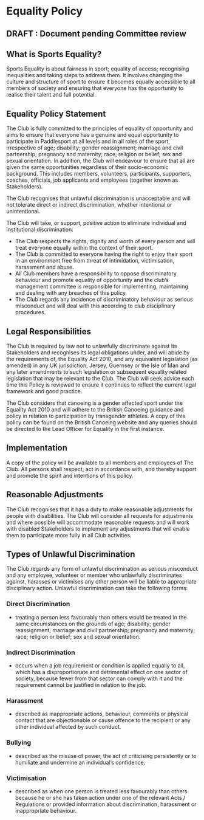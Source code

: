 
# Equality Policy #

## DRAFT : Document pending Committee review ##

## What is Sports Equality? ##									   
Sports Equality is about fairness in sport; equality of access; recognising inequalities and taking steps to address them. It involves changing the culture and structure of sport to ensure it becomes equally accessible to all members of society and ensuring that everyone has the opportunity to realise their talent and full potential. 


## Equality Policy Statement ##
The Club is fully committed to the principles of equality of opportunity and aims to ensure that everyone has a genuine and equal opportunity to participate in Paddlesport at all levels and in all roles of the sport, irrespective of age; disability; gender reassignment; marriage and civil partnership; pregnancy and maternity; race; religion or belief; sex and sexual orientation. In addition, the Club will endeavour to ensure that all are given the same opportunities regardless of their socio-economic background. This includes members, volunteers, participants, supporters, coaches, officials, job applicants and employees (together known as Stakeholders). 

The Club recognises that unlawful discrimination is unacceptable and will not tolerate direct or indirect discrimination, whether intentional or unintentional.

The Club will take, or support, positive action to eliminate individual and institutional discrimination:

 * The Club respects the rights, dignity and worth of every person and will treat everyone equally within the context of their sport. 
 * The Club is committed to everyone having the right to enjoy their sport in an environment free from threat of intimidation, victimisation, harassment and abuse.
 * All Club members have a responsibility to oppose discriminatory behaviour and promote equality of opportunity and the club’s management committee is responsible for implementing, maintaining and dealing with any breaches of this policy.
 * The Club regards any incidence of discriminatory behaviour as serious misconduct and will deal with this according to club disciplinary procedures. 


## Legal Responsibilities ##
The Club is required by law not to unlawfully discriminate against its Stakeholders and recognises its legal obligations under, and will abide by the requirements of, the Equality Act 2010, and any equivalent legislation (as amended) in any UK jurisdiction, Jersey, Guernsey or the Isle of Man and any later amendments to such legislation or subsequent equality related legislation that may be relevant to the Club. The Club will seek advice each time this Policy is reviewed to ensure it continues to reflect the current legal framework and good practice.

The Club considers that canoeing is a gender affected sport under the Equality Act 2010 and will adhere to the British Canoeing guidance and policy in relation to participation by transgender athletes. A copy of this policy can be found on the British Canoeing website and any queries should be directed to the Lead Officer for Equality in the first instance. 

## Implementation ##
A copy of the policy will be available to all members and employees of The Club. All persons shall respect, act in accordance with, and thereby support and promote the spirit and intentions of this policy. 


## Reasonable Adjustments ##
The Club recognises that it has a duty to make reasonable adjustments for people with disabilities. The Club will consider all requests for adjustments and where possible will accommodate reasonable requests and will work with disabled Stakeholders to implement any adjustments that will enable them to participate more fully in all Club activities. 

## Types of Unlawful Discrimination ##
The Club regards any form of unlawful discrimination as serious misconduct and any employee, volunteer or member who unlawfully discriminates against, harasses or victimises any other person will be liable to appropriate disciplinary action. Unlawful discrimination can take the following forms:

### Direct Discrimination ###
- treating a person less favourably than others would be treated in the same circumstances on the grounds of age; disability; gender reassignment; marriage and civil partnership; pregnancy and maternity; race; religion or belief; sex and sexual orientation.

### Indirect Discrimination ### 
- occurs when a job requirement or condition is applied equally to all, which has a disproportionate and detrimental effect on one sector of society, because fewer from that sector can comply with it and the requirement cannot be justified in relation to the job.

### Harassment ###
- described as inappropriate actions, behaviour, comments or physical contact that are objectionable or cause offence to the recipient or any other individual affected by such conduct. 

### Bullying ###
- described as the misuse of power, the act of criticising persistently or to humiliate and undermine an individual’s confidence.
	
### Victimisation ###
- described as when one person is treated less favourably than others because he or she has taken action under one of the relevant Acts / Regulations or provided information about discrimination, harassment or inappropriate behaviour. 






